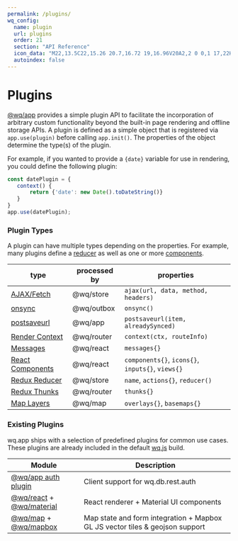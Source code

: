 ```yaml
---
permalink: /plugins/
wq_config:
  name: plugin
  url: plugins
  order: 21
  section: "API Reference"
  icon_data: "M22,13.5C22,15.26 20.7,16.72 19,16.96V20A2,2 0 0,1 17,22H13.2V21.7A2.7,2.7 0 0,0 10.5,19C9,19 7.8,20.21 7.8,21.7V22H4A2,2 0 0,1 2,20V16.2H2.3C3.79,16.2 5,15 5,13.5C5,12 3.79,10.8 2.3,10.8H2V7A2,2 0 0,1 4,5H7.04C7.28,3.3 8.74,2 10.5,2C12.26,2 13.72,3.3 13.96,5H17A2,2 0 0,1 19,7V10.04C20.7,10.28 22,11.74 22,13.5M17,15H18.5A1.5,1.5 0 0,0 20,13.5A1.5,1.5 0 0,0 18.5,12H17V7H12V5.5A1.5,1.5 0 0,0 10.5,4A1.5,1.5 0 0,0 9,5.5V7H4V9.12C5.76,9.8 7,11.5 7,13.5C7,15.5 5.75,17.2 4,17.88V20H6.12C6.8,18.25 8.5,17 10.5,17C12.5,17 14.2,18.25 14.88,20H17V15Z"
  autoindex: false
---
```


# Plugins

[@wq/app] provides a simple plugin API to facilitate the incorporation of arbitrary custom functionality beyond the built-in page rendering and offline storage APIs.  A plugin is defined as a simple object that is registered via `app.use(plugin)` before calling `app.init()`.  The properties of the object determine the type(s) of the plugin.

For example, if you wanted to provide a `{date}` variable for use in rendering, you could define the following plugin:

```javascript
const datePlugin = {
   context() {
       return {'date': new Date().toDateString()}
   }
}
app.use(datePlugin);
```

### Plugin Types

A plugin can have multiple types depending on the properties.  For example, many plugins define a [reducer] as well as one or more [components].

type | processed by | properties
-----|-------------|---------
[AJAX/Fetch][ajax] | @wq/store | `ajax(url, data, method, headers)`
[onsync] | @wq/outbox | `onsync()`
[postsaveurl] | @wq/app | `postsaveurl(item, alreadySynced)`
[Render Context][context] | @wq/router | `context(ctx, routeInfo)`
[Messages][messages] | @wq/react | `messages{}`
[React Components][components] | @wq/react | `components{}`, `icons{}`, `inputs{}`, `views{}`
[Redux Reducer][reducer] | @wq/store | `name`, `actions{}`, `reducer()`
[Redux Thunks][thunks] | @wq/router | `thunks{}`
[Map Layers][@wq/map] | @wq/map | `overlays{}`, `basemaps{}`

### Existing Plugins

wq.app ships with a selection of predefined plugins for common use cases.  These plugins are already included in the default [wq.js] build.

| Module | Description |
|--------|-------------|
| [@wq/app auth plugin][auth] | Client support for wq.db.rest.auth
| [@wq/react] + [@wq/material] | React renderer + Material UI components
| [@wq/map] + [@wq/mapbox] | Map state and form integration + Mapbox GL JS vector tiles & geojson support

[ajax]: ./ajax.md
[onsync]: ./onsync.md
[postsaveurl]: ./postsaveurl.md
[context]: ./context.md
[messages]: ../components/Message.md
[components]: ./components.md
[reducer]: ./reducer.md
[thunks]: ./thunks.md

[auth]: ../wq.db/auth.md
[@wq/app]: ../@wq/app.md
[@wq/react]: ../@wq/react.md
[@wq/material]: ../@wq/material.md
[@wq/map]: ../@wq/map.md
[@wq/mapbox]: ../@wq/mapbox.md
[wq.js]: ../wq.md
